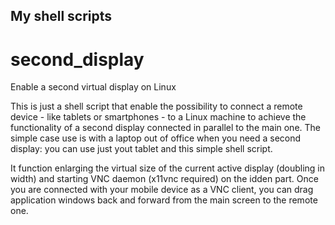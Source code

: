 ## My shell scripts

# second_display
Enable a second virtual display on Linux

This is just a shell script that enable the possibility to connect a remote device - like tablets or smartphones - to a Linux machine to achieve the functionality of a second display connected in parallel to the main one. The simple case use is with a laptop out of office when you need a second display: you can use just yout tablet and this simple shell script.

It function enlarging the virtual size of the current active display (doubling in width) and starting VNC daemon (x11vnc required) on the idden part. Once you are connected with your mobile device as a VNC client, you can drag application windows back and forward from the main screen to the remote one.



